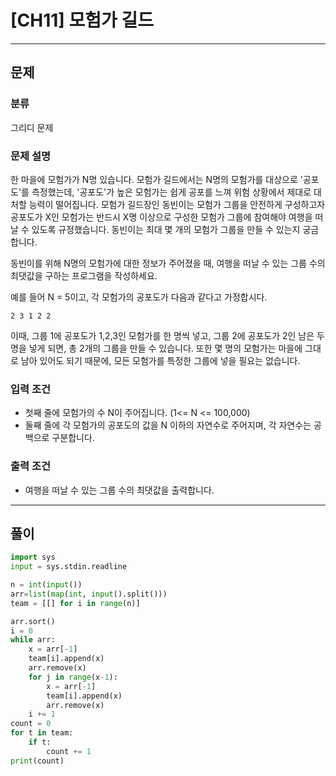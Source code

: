 # [CH11] 모험가 길드

---
## 문제
### 분류
그리디 문제

### 문제 설명
한 마을에 모험가가 N명 있습니다. 모험가 길드에서는 N명의 모험가를 대상으로 '공포도'를 측정했는데,
'공포도'가 높은 모험가는 쉽게 공포를 느껴 위험 상황에서 제대로 대처할 능력이 떨어집니다.
모험가 길드장인 동빈이는 모험가 그룹을 안전하게 구성하고자 공포도가 X인 모험가는 반드시 X명 이상으로 구성한 
모험가 그룹에 참여해야 여행을 떠날 수 있도록 규정했습니다. 동빈이는 최대 몇 개의 모험가 그룹을 만들 수 있는지 궁금합니다.

동빈이를 위해 N명의 모험가에 대한 정보가 주어졌을 때, 여행을 떠날 수 있는 그룹 수의 최댓값을 구하는 프로그램을 작성하세요.

예를 들어 N = 5이고, 각 모험가의 공포도가 다음과 같다고 가정합시다. 

`2 3 1 2 2`

이때, 그룹 1에 공포도가 1,2,3인 모험가를 한 명씩 넣고, 그룹 2에 공포도가 2인 남은 두 명을 넣게 되면,
총 2개의 그룹을 만들 수 있습니다. 또한 몇 명의 모험가는 마을에 그대로 남아 있어도 되기 때문에, 
모든 모험가를 특정한 그룹에 넣을 필요는 없습니다. 

### 입력 조건
- 첫째 줄에 모험가의 수 N이 주어집니다. (1<= N <= 100,000)
- 둘째 줄에 각 모험가의 공포도의 값을 N 이하의 자연수로 주어지며, 각 자연수는 공백으로 구분합니다.

### 출력 조건
- 여행을 떠날 수 있는 그룹 수의 최댓값을 출력합니다.

---
## 풀이
```python
import sys
input = sys.stdin.readline

n = int(input())
arr=list(map(int, input().split()))
team = [[] for i in range(n)]

arr.sort()
i = 0
while arr:
    x = arr[-1]
    team[i].append(x)
    arr.remove(x)
    for j in range(x-1):
        x = arr[-1]
        team[i].append(x)
        arr.remove(x)
    i += 1
count = 0
for t in team:
    if t:
        count += 1
print(count)
```
